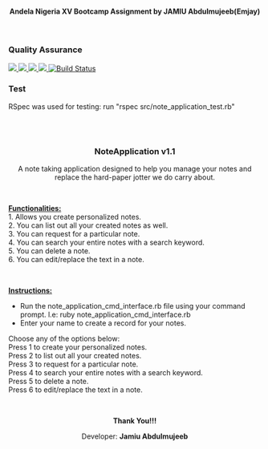 <h4 align="center">Andela Nigeria XV Bootcamp Assignment by JAMIU Abdulmujeeb(Emjay)</h4>
<br>
<h3>Quality Assurance</h3>
<a href="https://codeclimate.com/github/abdulemjay/Note-Application">
<img src="https://codeclimate.com/github/abdulemjay/Note-Application/badges/gpa.svg" />
<img src="https://codeclimate.com/github/abdulemjay/Note-Application/badges/issue_count.svg" />
<a href="https://codeclimate.com/github/abdulemjay/Note-Application/coverage"><img src="https://codeclimate.com/github/abdulemjay/Note-Application/badges/coverage.svg" />
<a href="https://travis-ci.org/abdulemjay/note-application"><img src="https://travis-ci.org/abdulemjay/note-application.svg?branch=master">
<a href='https://semaphoreci.com/abdulemjay/note-application'> <img src='https://semaphoreci.com/api/v1/abdulemjay/note-application/branches/master/shields_badge.svg' alt='Build Status'></a>

<br>

<h3>Test</h3>
RSpec was used for testing: run "rspec src/note_application_test.rb"

<br><br>

<h3 align="center">NoteApplication v1.1</h3>
<p align="center">A note taking application designed to help you manage your notes and replace the hard-paper jotter we do carry about.</p>
<p>&nbsp;</p>
<p><strong><span style="text-decoration: underline;">Functionalities:</span></strong><span style="text-decoration: underline;"><br /> </span>1. Allows you create personalized notes.<br /> 2. You can list out all your created notes as well.<br /> 3. You can request for a particular note.<br /> 4. You can search your entire notes with a search keyword.<br /> 5. You can delete a note.<br /> 6. You can edit/replace the text in a note.</p>
<p>&nbsp;</p>
<p><strong><span style="text-decoration: underline;">Instructions:</span></strong></p>
<ul>
<li>Run the note_application_cmd_interface.rb file using your command prompt. l.e: ruby note_application_cmd_interface.rb</li>
<li>Enter your name to create a record for your notes.</li>
</ul>
<p>Choose any of the options below: <br /> Press 1 to create your personalized notes.<br /> Press 2 to list out all your created notes.<br /> Press 3 to request for a particular note.<br /> Press 4 to search your entire notes with a search keyword.<br /> Press 5 to delete a note.<br /> Press 6 to edit/replace the text in a note.</p>
<p>&nbsp;</p>
<p align="center"><strong>Thank You!!!</strong></p>
<p align="center">Developer: <strong>Jamiu Abdulmujeeb</strong></p>